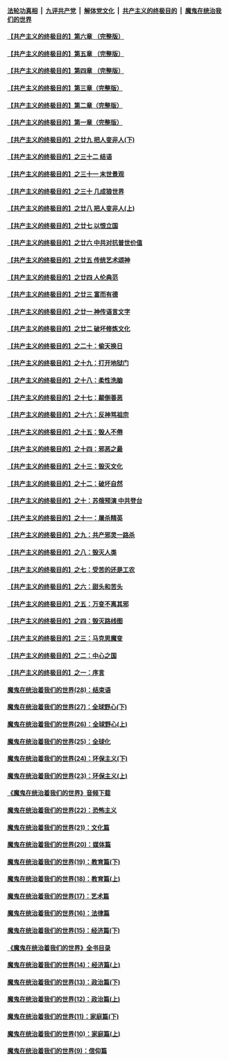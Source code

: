 ####  [法轮功真相](../../../../basic/blob/master/README.md?t=03081939) &nbsp;|&nbsp; [九评共产党](../../../../9ping.md/blob/master/README.md?t=03081939) &nbsp;|&nbsp; [解体党文化](../../../../jtdwh.md/blob/master/README.md?t=03081939)  &nbsp;|&nbsp; [共产主义的终极目的](../../../../gczydzjmd.md/blob/master/README.md?t=03081939) &nbsp;|&nbsp; [魔鬼在统治我们的世界](../../../../mgztzwmdsj.md/blob/master/README.md?t=03081939) 

#### [【共产主义的终极目的】第六章 （完整版）](../pages/nsc422/n11428913.md?t=03081939) 

#### [【共产主义的终极目的】第五章 （完整版）](../pages/nsc422/n11428912.md?t=03081939) 

#### [【共产主义的终极目的】第四章 （完整版）](../pages/nsc422/n11428907.md?t=03081939) 

#### [【共产主义的终极目的】第三章（完整版）](../pages/nsc422/n11428848.md?t=03081939) 

#### [【共产主义的终极目的】第二章（完整版）](../pages/nsc422/n11428831.md?t=03081939) 

#### [【共产主义的终极目的】第一章（完整版）](../pages/nsc422/n11417651.md?t=03081939) 

#### [【共产主义的终极目的】之廿九 把人变非人(下)](../pages/nsc422/n11344140.md?t=03081939) 

#### [【共产主义的终极目的】之三十二 结语](../pages/nsc422/n11360535.md?t=03081939) 

#### [【共产主义的终极目的】之三十一 末世景观](../pages/nsc422/n11351129.md?t=03081939) 

#### [【共产主义的终极目的】之三十 几成狼世界](../pages/nsc422/n11348280.md?t=03081939) 

#### [【共产主义的终极目的】之廿八 把人变非人(上)](../pages/nsc422/n11340492.md?t=03081939) 

#### [【共产主义的终极目的】之廿七 以恨立国](../pages/nsc422/n11336944.md?t=03081939) 

#### [【共产主义的终极目的】之廿六 中共对抗普世价值](../pages/nsc422/n11324785.md?t=03081939) 

#### [【共产主义的终极目的】之廿五 传统艺术颂神](../pages/nsc422/n11296396.md?t=03081939) 

#### [【共产主义的终极目的】之廿四 人伦典范](../pages/nsc422/n11296397.md?t=03081939) 

#### [【共产主义的终极目的】之廿三 富而有德](../pages/nsc422/n11283598.md?t=03081939) 

#### [【共产主义的终极目的】之廿一 神传语言文字](../pages/nsc422/n11263265.md?t=03081939) 

#### [【共产主义的终极目的】之廿二 破坏修炼文化](../pages/nsc422/n11245728.md?t=03081939) 

#### [【共产主义的终极目的】之二十：偷天换日](../pages/nsc422/n11238846.md?t=03081939) 

#### [【共产主义的终极目的】之十九：打开地狱门](../pages/nsc422/n11206376.md?t=03081939) 

#### [【共产主义的终极目的】之十八：柔性洗脑](../pages/nsc422/n11199994.md?t=03081939) 

#### [【共产主义的终极目的】之十七：颠倒善恶](../pages/nsc422/n11179782.md?t=03081939) 

#### [【共产主义的终极目的】之十六：反神骂祖宗](../pages/nsc422/n11166798.md?t=03081939) 

#### [【共产主义的终极目的】之十五：毁人不倦](../pages/nsc422/n11166792.md?t=03081939) 

#### [【共产主义的终极目的】之十四：邪恶之最](../pages/nsc422/n11150249.md?t=03081939) 

#### [【共产主义的终极目的】之十三：毁灭文化](../pages/nsc422/n11135227.md?t=03081939) 

#### [【共产主义的终极目的】之十二：破坏自然](../pages/nsc422/n11135214.md?t=03081939) 

#### [【共产主义的终极目的】之十：苏俄预演 中共登台](../pages/nsc422/n11118424.md?t=03081939) 

#### [【共产主义的终极目的】之十一：屠杀精英](../pages/nsc422/n11118442.md?t=03081939) 

#### [【共产主义的终极目的】之九：共产邪灵一路杀](../pages/nsc422/n11114139.md?t=03081939) 

#### [【共产主义的终极目的】之八：毁灭人类](../pages/nsc422/n11108503.md?t=03081939) 

#### [【共产主义的终极目的】之七：受苦的还是工农](../pages/nsc422/n11101809.md?t=03081939) 

#### [【共产主义的终极目的】之六：甜头和苦头](../pages/nsc422/n11096971.md?t=03081939) 

#### [【共产主义的终极目的】之五：万变不离其邪](../pages/nsc422/n11091285.md?t=03081939) 

#### [【共产主义的终极目的】之四：毁灭路线图](../pages/nsc422/n11086284.md?t=03081939) 

#### [【共产主义的终极目的】之三：马克思魔变](../pages/nsc422/n11061941.md?t=03081939) 

#### [【共产主义的终极目的】之二：中心之国](../pages/nsc422/n11047728.md?t=03081939) 

#### [【共产主义的终极目的】之一：序言](../pages/nsc422/n11086077.md?t=03081939) 

#### [魔鬼在统治着我们的世界(28)：结束语](../pages/nsc422/n10936246.md?t=03081939) 

#### [魔鬼在统治着我们的世界(27)：全球野心(下)](../pages/nsc422/n10928319.md?t=03081939) 

#### [魔鬼在统治着我们的世界(26)：全球野心(上)](../pages/nsc422/n10900318.md?t=03081939) 

#### [魔鬼在统治着我们的世界(25)：全球化](../pages/nsc422/n10788205.md?t=03081939) 

#### [魔鬼在统治着我们的世界(24)：环保主义(下)](../pages/nsc422/n10695307.md?t=03081939) 

#### [魔鬼在统治着我们的世界(23)：环保主义(上)](../pages/nsc422/n10688613.md?t=03081939) 

#### [《魔鬼在统治着我们的世界》音频下载](../pages/nsc422/n10635553.md?t=03081939) 

#### [魔鬼在统治着我们的世界(22)：恐怖主义](../pages/nsc422/n10614727.md?t=03081939) 

#### [魔鬼在统治着我们的世界(21)：文化篇](../pages/nsc422/n10597706.md?t=03081939) 

#### [魔鬼在统治着我们的世界(20)：媒体篇](../pages/nsc422/n10586579.md?t=03081939) 

#### [魔鬼在统治着我们的世界(19)：教育篇(下)](../pages/nsc422/n10564808.md?t=03081939) 

#### [魔鬼在统治着我们的世界(18)：教育篇(上)](../pages/nsc422/n10526970.md?t=03081939) 

#### [魔鬼在统治着我们的世界(17)：艺术篇](../pages/nsc422/n10499093.md?t=03081939) 

#### [魔鬼在统治着我们的世界(16)：法律篇](../pages/nsc422/n10485969.md?t=03081939) 

#### [魔鬼在统治着我们的世界(15)：经济篇(下)](../pages/nsc422/n10469975.md?t=03081939) 

#### [《魔鬼在统治着我们的世界》全书目录](../pages/nsc422/n10464261.md?t=03081939) 

#### [魔鬼在统治着我们的世界(14)：经济篇(上)](../pages/nsc422/n10457370.md?t=03081939) 

#### [魔鬼在统治着我们的世界(13)：政治篇(下)](../pages/nsc422/n10448270.md?t=03081939) 

#### [魔鬼在统治着我们的世界(12)：政治篇(上)](../pages/nsc422/n10444576.md?t=03081939) 

#### [魔鬼在统治着我们的世界(11)：家庭篇(下)](../pages/nsc422/n10440961.md?t=03081939) 

#### [魔鬼在统治着我们的世界(10)：家庭篇(上)](../pages/nsc422/n10435448.md?t=03081939) 

#### [魔鬼在统治着我们的世界(9)：信仰篇](../pages/nsc422/n10432159.md?t=03081939) 

